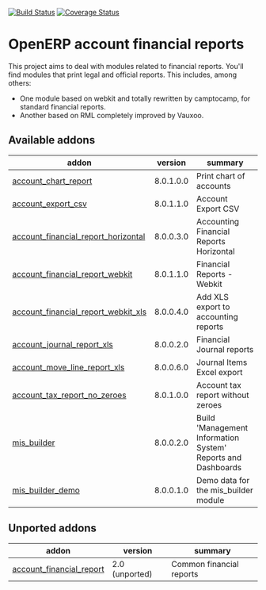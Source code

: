 [![Build Status](https://travis-ci.org/OCA/account-financial-reporting.svg?branch=8.0)](https://travis-ci.org/OCA/account-financial-reporting)
[![Coverage Status](https://coveralls.io/repos/OCA/account-financial-reporting/badge.png?branch=8.0)](https://coveralls.io/r/OCA/account-financial-reporting?branch=8.0)

OpenERP account financial reports
=================================

This project aims to deal with modules related to financial reports. You'll 
find modules that print legal and official reports. This includes, among 
others:

* One module based on webkit and totally rewritten by camptocamp, for standard
  financial reports.
* Another based on RML completely improved by Vauxoo.


[//]: # (addons)
Available addons
----------------
addon | version | summary
--- | --- | ---
[account_chart_report](account_chart_report/) | 8.0.1.0.0 | Print chart of accounts
[account_export_csv](account_export_csv/) | 8.0.1.1.0 | Account Export CSV
[account_financial_report_horizontal](account_financial_report_horizontal/) | 8.0.0.3.0 | Accounting Financial Reports Horizontal
[account_financial_report_webkit](account_financial_report_webkit/) | 8.0.1.1.0 | Financial Reports - Webkit
[account_financial_report_webkit_xls](account_financial_report_webkit_xls/) | 8.0.0.4.0 | Add XLS export to accounting reports
[account_journal_report_xls](account_journal_report_xls/) | 8.0.0.2.0 | Financial Journal reports
[account_move_line_report_xls](account_move_line_report_xls/) | 8.0.0.6.0 | Journal Items Excel export
[account_tax_report_no_zeroes](account_tax_report_no_zeroes/) | 8.0.1.0.0 | Account tax report without zeroes
[mis_builder](mis_builder/) | 8.0.0.2.0 | Build 'Management Information System' Reports and Dashboards
[mis_builder_demo](mis_builder_demo/) | 8.0.0.1.0 | Demo data for the mis_builder module

Unported addons
---------------
addon | version | summary
--- | --- | ---
[account_financial_report](__unported__/account_financial_report/) | 2.0 (unported) | Common financial reports

[//]: # (end addons)
